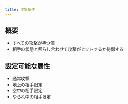 ```yaml
---
title: 攻撃条件
---
```


## 概要
* すべての攻撃が持つ値
* 相手の状態と照らし合わせて攻撃がヒットするか制御する

## 設定可能な属性
* 通常攻撃
* 地上の相手限定
* 空中の相手限定
* やられ中の相手限定
